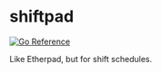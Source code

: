 # shiftpad

[![Go Reference](https://pkg.go.dev/badge/github.com/wansing/shiftpad.svg)](https://pkg.go.dev/github.com/wansing/shiftpad)

Like Etherpad, but for shift schedules.
